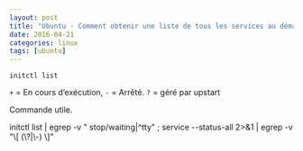 ```yaml
---
layout: post
title: "Ubuntu - Comment obtenir une liste de tous les services au démarrage "
date: 2016-04-21
categories: linux
tags: [ubuntu]
---
```

`initctl list`  
  
  
`+` = En cours d’exécution, `-` = Arrêté. `?` = géré par upstart  
  
  
Commande utile.  
  
initctl list | egrep -v " stop/waiting|^tty" ; service --status-all 2>&1 | egrep -v "\\\[ (\\?|\\-) \\\]"